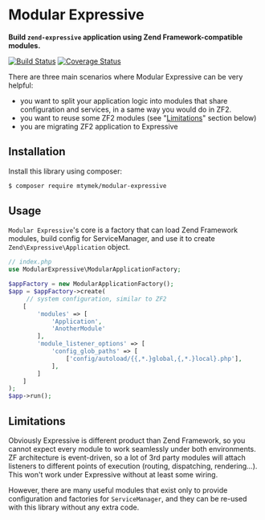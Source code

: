Modular Expressive
==================

**Build `zend-expressive` application using Zend Framework-compatible modules.**

[![Build Status](https://travis-ci.org/mtymek/modular-expressive.svg)](https://travis-ci.org/mtymek/modular-expressive)
[![Coverage Status](https://coveralls.io/repos/mtymek/modular-expressive/badge.svg?branch=master&service=github)](https://coveralls.io/github/mtymek/modular-expressive?branch=master)

There are three main scenarios where Modular Expressive can be very helpful:

* you want to split your application logic into modules that share configuration and services, 
in a same way you would do in ZF2.
* you want to reuse some ZF2 modules (see "[Limitations](#limitations)" section below)
* you are migrating ZF2 application to Expressive 

Installation
------------

Install this library using composer:

```bash
$ composer require mtymek/modular-expressive
```

Usage
-----

`Modular Expressive`'s core is a factory that can load Zend Framework modules, build config for 
ServiceManager, and use it to create `Zend\Expressive\Application` object.  

```php
// index.php
use ModularExpressive\ModularApplicationFactory;

$appFactory = new ModularApplicationFactory();
$app = $appFactory->create(
     // system configuration, similar to ZF2
    [
        'modules' => [
            'Application',
            'AnotherModule'
        ],
        'module_listener_options' => [
            'config_glob_paths' => [
                ['config/autoload/{{,*.}global,{,*.}local}.php'],
            ],
        ]
    ]
);
$app->run();
```


Limitations
-----------

Obviously Expressive is different product than Zend Framework, so you cannot expect every module
to work seamlessly under both environments. ZF architecture is event-driven, so a lot of 3rd party
modules will attach listeners to different points of execution (routing, dispatching, rendering...).
This won't work under Expressive without at least some wiring.

However, there are many useful modules that exist only to provide configuration and factories 
for `ServiceManager`, and they can be re-used with this library without any extra code.
